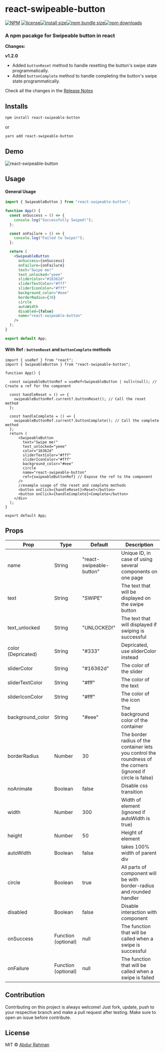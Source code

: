 # react-swipeable-button

[![NPM](https://img.shields.io/npm/v/react-swipeable-button.svg)](https://www.npmjs.com/package/react-swipeable-button)
[![license](https://img.shields.io/github/license/abdurrahman720/react-swipeable-button.svg)](https://www.npmjs.com/package/react-swipeable-button)[![install size](https://packagephobia.com/badge?p=react-swipeable-button)](https://packagephobia.com/result?p=react-swipeable-button)[![npm bundle size](https://img.shields.io/bundlephobia/minzip/react-swipeable-button?style=flat-square)](https://bundlephobia.com/package/react-swipeable-button@latest)[![npm downloads](https://img.shields.io/npm/dt/react-swipeable-button.svg)](https://www.npmjs.com/package/react-swipeable-button)

<!-- [![npm downloads](https://img.shields.io/npm/dm/react-swipeable-button.svg?style=flat-square)](https://npm-stat.com/charts.html?package=react-swipeable-button) -->

### A npm pacakge for Swipeable button in react

**Changes:**

**v1.2.0**

- Added `buttonReset` method to handle resetting the button's swipe state programmatically.
- Added `buttonComplete` method to handle completing the button's swipe state programmatically.

Check all the changes in the [Release Notes](https://github.com/abdurrahman720/react-swipeable-button/releases)

## Installs

```bash
npm install react-swipeable-button
```

or

```bash
yarn add react-swipeable-button
```

## Demo

![react-swipeable-button](https://github.com/abdurrahman720/react-swipeable-button/blob/main/react-swipeable-button-v1.0.7.gif?raw=true)

## Usage

#### General Usage

```jsx
import { SwipeableButton } from "react-swipeable-button";

function App() {
  const onSuccess = () => {
    console.log("Successfully Swiped!");
  };

  const onFailure = () => {
    console.log("Failed to Swipe!");
  };

  return (
    <SwipeableButton
      onSuccess={onSuccess}
      onFailure={onFailure}
      text="Swipe me!"
      text_unlocked="yeee"
      sliderColor="#16362d"
      sliderTextColor="#fff"
      sliderIconColor="#fff"
      background_color="#eee"
      borderRadius={30}
      circle
      autoWidth
      disabled={false}
      name="react-swipeable-button"
    />
  );
}

export default App;
```

#### With Ref : `buttonReset` and `buttonComplete` methods

```tsx
import { useRef } from "react";
import { SwipeableButton } from "react-swipeable-button";

function App() {

  const swipeableButtonRef = useRef<SwipeableButton | null>(null); // Create a ref for the component

  const handleReset = () => {
    swipeableButtonRef.current?.buttonReset(); // Call the reset method
  };

  const handleComplete = () => {
    swipeableButtonRef.current?.buttonComplete(); // Call the complete method
  };
  return (
      <SwipeableButton
        text="Swipe me!"
        text_unlocked="yeee"
        color="16362d"
        sliderTextColor="#fff"
        sliderIconColor="#fff"
        background_color="#eee"
        circle
        name="react-swipeable-button"
        ref={swipeableButtonRef} // Expose the ref to the component
      />
      //example usage of the reset and complete methods
      <button onClick={handleReset}>Reset</button>
      <button onClick={handleComplete}>Complete</button>
    </div>
  );
}

export default App;
```

## Props

| Prop               | Type                | Default                  | Description                                                                                                   |
| ------------------ | ------------------- | ------------------------ | ------------------------------------------------------------------------------------------------------------- |
| name               | String              | "react-swipeable-button" | Unique ID, in case of using several components on one page                                                    |
| text               | String              | "SWIPE"                  | The text that will be displayed on the swipe button                                                           |
| text_unlocked      | String              | "UNLOCKED!"              | The text that will displayed if swiping is successful                                                         |
| color (Depricated) | String              | "#333"                   | Depricated, use sliderColor instead                                                                           |
| sliderColor        | String              | "#16362d"                | The color of the slider                                                                                       |
| sliderTextColor    | String              | "#fff"                   | The color of the text                                                                                         |
| sliderIconColor    | String              | "#fff"                   | The color of the icon                                                                                         |
| background_color   | String              | "#eee"                   | The background color of the container                                                                         |
| borderRadius       | Number              | 30                       | The border radius of the container lets you control the roundness of the corners (ignored if circle is false) |
| noAnimate          | Boolean             | false                    | Disable css transition                                                                                        |
| width              | Number              | 300                      | Width of element (ignored if autoWidth is true)                                                               |
| height             | Number              | 50                       | Height of element                                                                                             |
| autoWidth          | Boolean             | false                    | takes 100% width of parent div                                                                                |
| circle             | Boolean             | true                     | All parts of component will be with border-radius and rounded handler                                         |
| disabled           | Boolean             | false                    | Disable interaction with component                                                                            |
| onSuccess          | Function (optional) | null                     | The function that will be called when a swipe is successful                                                   |
| onFailure          | Function (optional) | null                     | The function that will be called when a swipe is failed                                                       |

## Contribution

Contributing on this project is always welcome! Just fork, update, push to your respective branch and make a pull request after testing. Make sure to open an issue before contribute.

## License

MIT © [Abdur Rahman](https://github.com/abdurrahman720)
